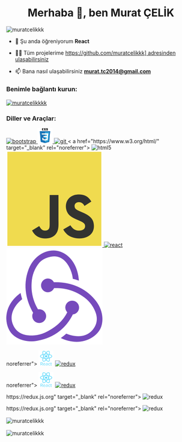 <h1 align="center">Merhaba 👋, ben Murat ÇELİK</h1>
<p align="left"> <img src="https://komarev.com/ghpvc/?username=muratcelikkk&label=Profile% 20views&color=0e75b6&style=flat" alt="muratcelikkk" /> </p>

- 🌱 Şu anda öğreniyorum **React**

- 👨‍💻 Tüm projelerime [https://github.com/muratcelikkk] adresinden ulaşabilirsiniz ](https://github.com/muratcelikkk)

- 📫 Bana nasıl ulaşabilirsiniz **murat.tc2014@gmail.com**

<h3 align="left">Benimle bağlantı kurun:</h3>
<p align=" left">
<a href="https://linkedin.com/in/muratcelikkkk" target="blank"><img align="center" src="https://raw.githubusercontent.com/rahuldkjain/github-profile-readme-generator/master/src/images/icons/Social/linked-in-alt.svg" alt="muratcelikkkk" height="30" width="40" /></a >
</p>

<h3 align="left">Diller ve Araçlar:</h3>
<p align="left"> <a href="https://getbootstrap.com" target="_blank" rel="noreferrer"> <img src="https://raw.githubusercontent.com/devicons/devicon /master/icons/bootstrap/bootstrap-plain-wordmark.svg" alt="bootstrap" width="40" height="40"/> </a> <a href="https://www.w3schools.com /css/" target="_blank" rel="noreferrer"> <img src="https://raw.githubusercontent.com/devicons/devicon/master/icons/css3/css3-original-wordmark.svg" alt= "css3" width="40" height="40"/> </a> <a href="https://git-scm.com/" target="_blank" rel="noreferrer"> <img src="https://www.vectorlogo.zone/logos/git-scm/git-scm-icon.svg" alt="git" width="40" height="40"/> </a> < a href="https://www.w3.org/html/" target="_blank" rel="noreferrer"> <img src="https://raw.githubusercontent.com/devicons/devicon/master/icons /html5/html5-original-wordmark.svg" alt="html5" width="40" height="40"/> </a> <a href="https://developer.mozilla.org/en-US /docs/Web/JavaScript" target="_blank" rel="noreferrer"> <img src="https://raw.githubusercontent.com/devicons/devicon/master/icons/javascript/javascript-original.svg" alt ="javascript" genişlik="40" yükseklik="40"/> </a> <a href="https://reactjs.org/" target="_blank" rel="noreferrer"> <img src="https://raw.githubusercontent.com/devicons/ devicon/master/icons/react/react-original-wordmark.svg" alt="react" width="40" height="40"/> </a> <a href="https://redux.js. org" target="_blank" rel="noreferrer"> <img src="https://raw.githubusercontent.com/devicons/devicon/master/icons/redux/redux-original.svg" alt="redux" genişliği ="40" yükseklik="40"/> </a> </p>noreferrer"> <img src="https://raw.githubusercontent.com/devicons/devicon/master/icons/react/react-original-wordmark.svg" alt="react" width="40" height="40 "/> </a> <a href="https://redux.js.org" target="_blank" rel="noreferrer"> <img src="https://raw.githubusercontent.com/devicons/ devicon/master/icons/redux/redux-original.svg" alt="redux" width="40" height="40"/> </a> </p>noreferrer"> <img src="https://raw.githubusercontent.com/devicons/devicon/master/icons/react/react-original-wordmark.svg" alt="react" width="40" height="40 "/> </a> <a href="https://redux.js.org" target="_blank" rel="noreferrer"> <img src="https://raw.githubusercontent.com/devicons/ devicon/master/icons/redux/redux-original.svg" alt="redux" width="40" height="40"/> </a> </p>https://redux.js.org" target="_blank" rel="noreferrer"> <img src="https://raw.githubusercontent.com/devicons/devicon/master/icons/redux/redux-original. svg" alt="redux" genişlik="40" yükseklik="40"/> </a> </p>https://redux.js.org" target="_blank" rel="noreferrer"> <img src="https://raw.githubusercontent.com/devicons/devicon/master/icons/redux/redux-original. svg" alt="redux" genişlik="40" yükseklik="40"/> </a> </p>

<p> <img align="center" src="https://github-readme-stats.vercel.app/api?username=muratcelikkk&show_icons=true&locale=tr" alt="muratcelikkk" /></p>

<p><img align="center" src="https://github-readme-streak-stats.herokuapp.com/?user=muratcelikkk&" alt="muratcelikkk" /></p>

